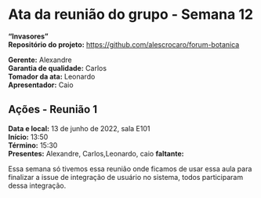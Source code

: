 # Ata da reunião do grupo - Semana 12
**“Invasores”**\
**Repositório do projeto:** https://github.com/alescrocaro/forum-botanica

**Gerente:** Alexandre \
**Garantia de qualidade:** Carlos \
**Tomador da ata:** Leonardo  \
**Apresentador:** Caio

## Ações - Reunião 1
**Data e local:** 13 de junho de 2022, sala E101\
**Início:** 13:50 \
**Término:** 15:30 \
**Presentes:** Alexandre, Carlos,Leonardo, caio
**faltante:**

Essa semana só tivemos essa reunião onde ficamos de usar essa aula para finalizar a issue de integração de usuário no sistema, todos participaram dessa integração.



